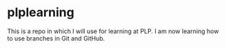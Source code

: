 # plplearning
This is a repo in which I will use for learning at PLP.
I am now learning how to use branches in Git and GitHub.
